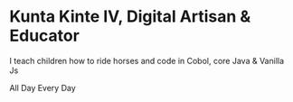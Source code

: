 <h1>Kunta Kinte IV, Digital Artisan & Educator</h1>
<p> I teach children how to ride horses and code in Cobol, core Java & Vanilla Js</p>
<p>All Day Every Day</p>
